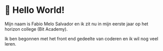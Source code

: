 # 🚀 Hello World! 

Mijn naam is Fabio Melo Salvador en ik zit nu in mijn eerste jaar op het horizon college (Bit Academy).

Ik ben begonnen met het front end gedeelte van coderen en ik wil nog veel leren.
